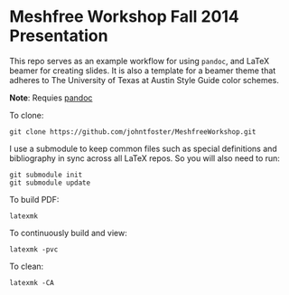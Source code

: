 Meshfree Workshop Fall 2014 Presentation
============================

This repo serves as an example workflow for using `pandoc`, and LaTeX beamer for
creating slides.  It is also a template for a beamer theme that adheres to The
University of Texas at Austin Style Guide color schemes.

**Note**: Requies [pandoc](http://johnmacfarlane.net/pandoc/)

To clone:

````
git clone https://github.com/johntfoster/MeshfreeWorkshop.git
````

I use a submodule to keep common files such as special definitions and bibliography
in sync across all LaTeX repos.  So you will also need to run:

````
git submodule init
git submodule update
````

To build PDF:

````
latexmk
````

To continuously build and view:

````
latexmk -pvc
````

To clean:

````
latexmk -CA
````


